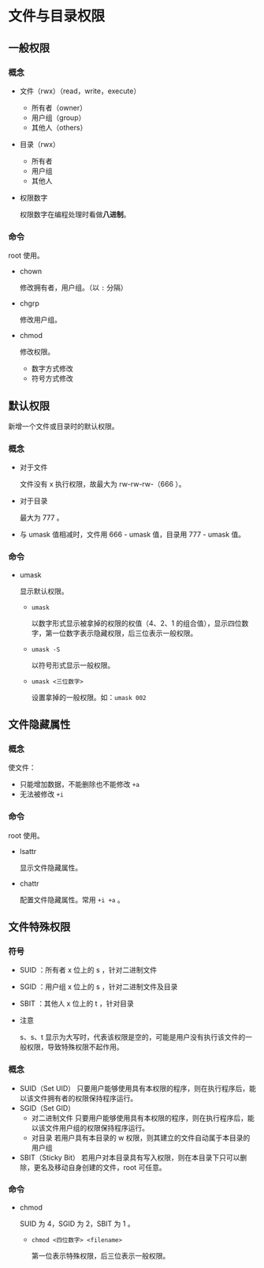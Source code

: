 # 文件与目录权限

## 一般权限

### 概念

- 文件（rwx）（read，write，execute）
	- 所有者（owner）
	- 用户组（group）
	- 其他人（others）
	
- 目录（rwx）
	- 所有者
	- 用户组
	- 其他人
	
- 权限数字

  权限数字在编程处理时看做**八进制**。

### 命令

root 使用。

- chown

	修改拥有者，用户组。（以 `:` 分隔）

- chgrp

	修改用户组。

- chmod

	修改权限。

	- 数字方式修改
	- 符号方式修改

## 默认权限

新增一个文件或目录时的默认权限。

### 概念

- 对于文件

	文件没有 x 执行权限，故最大为 rw-rw-rw-（666 ）。

- 对于目录

	最大为 777 。

- 与 umask 值相减时，文件用 666 - umask 值，目录用 777 - umask 值。

### 命令

- umask

	显示默认权限。

	- `umask`

		以数字形式显示被拿掉的权限的权值（4、2、1 的组合值），显示四位数字，第一位数字表示隐藏权限，后三位表示一般权限。

	- `umask -S`

		以符号形式显示一般权限。

	- `umask <三位数字>`

		设置拿掉的一般权限。如：`umask 002`

## 文件隐藏属性

### 概念

使文件：

- 只能增加数据，不能删除也不能修改 `+a`
- 无法被修改 `+i`

### 命令

root 使用。

- lsattr

	显示文件隐藏属性。

- chattr

	配置文件隐藏属性。常用 `+i +a` 。

## 文件特殊权限

### 符号

- SUID ：所有者 x 位上的 s ，针对二进制文件

- SGID ：用户组 x 位上的 s ，针对二进制文件及目录

- SBIT ：其他人 x 位上的 t ，针对目录

- 注意

	s、s、t 显示为大写时，代表该权限是空的，可能是用户没有执行该文件的一般权限，导致特殊权限不起作用。

### 概念

- SUID（Set UID）
  只要用户能够使用具有本权限的程序，则在执行程序后，能以该文件拥有者的权限保持程序运行。
- SGID（Set GID）
	- 对二进制文件
		只要用户能够使用具有本权限的程序，则在执行程序后，能以该文件用户组的权限保持程序运行。
	- 对目录
		若用户具有本目录的 w 权限，则其建立的文件自动属于本目录的用户组
- SBIT（Sticky Bit）
	若用户对本目录具有写入权限，则在本目录下只可以删除，更名及移动自身创建的文件，root 可任意。

### 命令

- chmod

	SUID 为 4，SGID 为 2，SBIT 为 1 。

	- `chmod <四位数字> <filename>`

		第一位表示特殊权限，后三位表示一般权限。
